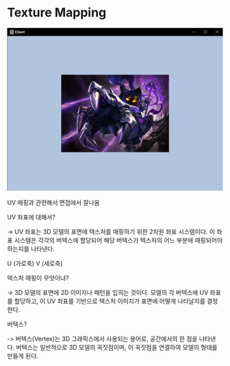 # Texture Mapping

![image-20231211123404985](../../../image/image-20231211123404985.png)

UV 매핑과 관련해서 면접에서 잘나옴

UV 좌표에 대해서?

-> UV 좌표는 3D 모델의 표면에 텍스처를 매핑하기 위한 2차원 좌표 시스템이다. 이 좌표 시스템은 각각의 버텍스에 할당되어 해당 버텍스가 텍스처의 어느 부분에 매핑되어야 하는지를 나타낸다.

U (가로축) V (세로축)

텍스처 매핑이 무엇이냐?

-> 3D 모델의 표면에 2D 이미지나 패턴을 입히는 것이다. 모델의 각 버텍스에 UV 좌표를 할당하고, 이 UV 좌표를 기반으로 텍스처 이미지가 표면에 어떻게 나타날지를 결정한다.

버텍스?

-> 버텍스(Vertex)는 3D 그래픽스에서 사용되는 용어로, 공간에서의 한 점을 나타낸다. 버텍스는 일반적으로 3D 모델의 꼭짓점이며, 이 꼭짓점을 연결하여 모델의 형태를 만들게 된다.